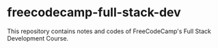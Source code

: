 # freecodecamp-full-stack-dev
This repository contains notes and codes of FreeCodeCamp's Full Stack Development Course.
